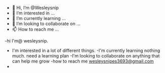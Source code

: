 - 👋 Hi, I’m @Wesleysnip
- 👀 I’m interested in ...
- 🌱 I’m currently learning ...
- 💞️ I’m looking to collaborate on ...
- 📫 How to reach me ...

<!---
Wesleysnip/Wesleysnip is a ✨ special ✨ repository because its `README.md` (this file) appears on your GitHub profile.
You can click the Preview link to take a look at your changes.
--->
-hi I'm@ wesleysnip. 
- I'm interested in a lot of different things. 
-I'm currently learning nothing much. need a learning plan
-I'm looking to collaborate on anything that can help me grow
-how to reach me wesleysnipes3693@gmail.com
-
